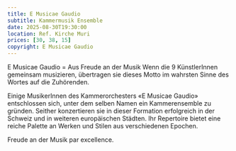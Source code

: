 ```yaml
---
title: E Musicae Gaudio
subtitle: Kammermusik Ensemble
date: 2025-08-30T19:30:00
location: Ref. Kirche Muri
prices: [30, 38, 15]
copyright: E Musicae Gaudio
---
```


E Musicae Gaudio = Aus Freude an der Musik
Wenn die 9 KünstlerInnen gemeinsam musizieren, übertragen sie dieses Motto im wahrsten Sinne des Wortes auf die Zuhörenden.

Einige MusikerInnen des Kammerorchesters «E Musicae Gaudio» entschlossen sich, unter dem selben Namen ein Kammerensemble zu gründen. Seither konzertieren sie in dieser Formation erfolgreich in der Schweiz und in weiteren europäischen Städten. Ihr Repertoire bietet eine reiche Palette an Werken und Stilen aus verschiedenen Epochen.

Freude an der Musik par excellence.
